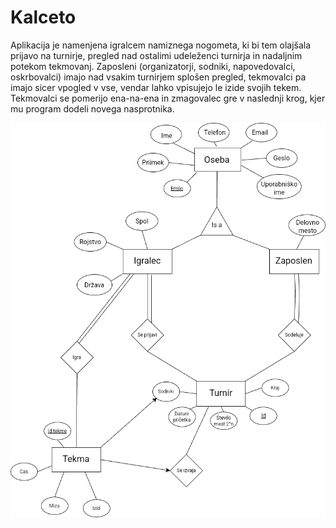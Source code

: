 # Kalceto

Aplikacija je namenjena igralcem namiznega nogometa, ki bi tem olajšala prijavo na turnirje, pregled nad ostalimi udeleženci turnirja in nadaljnim potekom tekmovanj.
Zaposleni (organizatorji, sodniki, napovedovalci, oskrbovalci) imajo nad vsakim turnirjem splošen pregled, tekmovalci pa imajo sicer vpogled v vse, vendar lahko vpisujejo le izide svojih tekem. Tekmovalci se pomerijo ena-na-ena in zmagovalec gre v naslednji krog, kjer mu program dodeli novega nasprotnika.

![alt text](https://github.com/KocijanZ21/Kalceto/blob/main/Diagram.drawio.png?raw=true)
